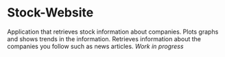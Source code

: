 # Stock-Website
Application that retrieves stock information about companies. Plots graphs and shows trends in the information. Retrieves information about the companies you follow such as news articles.
*Work in progress*
